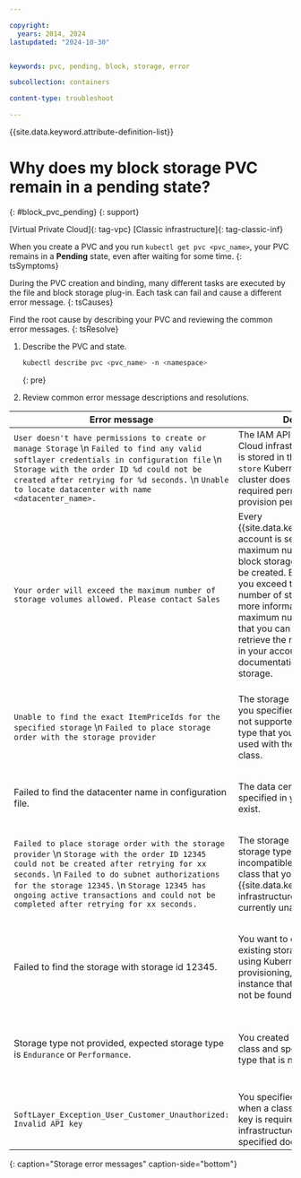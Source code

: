 ```yaml
---

copyright: 
  years: 2014, 2024
lastupdated: "2024-10-30"


keywords: pvc, pending, block, storage, error

subcollection: containers

content-type: troubleshoot

---
```



{{site.data.keyword.attribute-definition-list}}

# Why does my block storage PVC remain in a pending state?
{: #block_pvc_pending}
{: support}

[Virtual Private Cloud]{: tag-vpc} [Classic infrastructure]{: tag-classic-inf}


When you create a PVC and you run `kubectl get pvc <pvc_name>`, your PVC remains in a **Pending** state, even after waiting for some time.
{: tsSymptoms}


During the PVC creation and binding, many different tasks are executed by the file and block storage plug-in. Each task can fail and cause a different error message.
{: tsCauses}


Find the root cause by describing your PVC and reviewing the common error messages.
{: tsResolve}

1. Describe the PVC and state.

    ```sh
    kubectl describe pvc <pvc_name> -n <namespace>
    ```
    {: pre}

2. Review common error message descriptions and resolutions.

| Error message | Description | Steps to resolve |
| --- | --- | --- |
| `User doesn't have permissions to create or manage Storage` \n `Failed to find any valid softlayer credentials in configuration file` \n `Storage with the order ID %d could not be created after retrying for %d seconds.` \n `Unable to locate datacenter with name <datacenter_name>.` | The IAM API key or the IBM Cloud infrastructure API key that is stored in the `storage-secret-store` Kubernetes secret of your cluster does not have all the required permissions to provision persistent storage. | See [PVC creation fails because of missing permissions](/docs/containers?topic=containers-missing_permissions). |
| `Your order will exceed the maximum number of storage volumes allowed. Please contact Sales` | Every {{site.data.keyword.cloud_notm}} account is set up with a maximum number of file and block storage instances that can be created. By creating the PVC, you exceed the maximum number of storage instances. For more information about the maximum number of volumes that you can create and how to retrieve the number of volumes in your account, see the documentation for [file](/docs/FileStorage?topic=FileStorage-managinglimits) and [block](/docs/BlockStorage?topic=BlockStorage-managingstoragelimits) storage. | To create a PVC, choose from the following options. \n  - Remove any unused PVCs.  \n - Ask the {{site.data.keyword.cloud_notm}} account owner to increase your storage quota by [opening a support case](/docs/account?topic=account-using-avatar). |
| `Unable to find the exact ItemPriceIds for the specified storage` \n `Failed to place storage order with the storage provider` | The storage size and IOPS that you specified in your PVC are not supported by the storage type that you chose and can't be used with the specified storage class. | Review [Deciding on the file storage configuration](/docs/containers?topic=containers-file_storage#file_predefined_storageclass) and [Deciding on the block storage configuration](/docs/containers?topic=containers-block_storage#block_predefined_storageclass) to find supported storage sizes and IOPS for the storage class that you want to use. Correct the size and IOPS, and re-create the PVC. |
| Failed to find the datacenter name in configuration file. | The data center that you specified in your PVC does not exist. | Run `ibmcloud ks locations` to list available data centers. Correct the data center in your PVC and re-create the PVC. |
| `Failed to place storage order with the storage provider` \n `Storage with the order ID 12345 could not be created after retrying for xx seconds.` \n `Failed to do subnet authorizations for the storage 12345.` \n `Storage 12345 has ongoing active transactions and could not be completed after retrying for xx seconds.` | The storage size, IOPS, and storage type might be incompatible with the storage class that you chose, or the {{site.data.keyword.cloud_notm}} infrastructure API endpoint is currently unavailable. | Review [Deciding on the file storage configuration](/docs/containers?topic=containers-file_storage#file_predefined_storageclass) and [Deciding on the block storage configuration](/docs/containers?topic=containers-block_storage#block_predefined_storageclass) to find supported storage sizes and IOPS for the storage class and storage type that you want to use. Then, delete the PVC and re-create the PVC. |
| Failed to find the storage with storage id 12345. | You want to create a PVC for an existing storage instance by using Kubernetes static provisioning, but the storage instance that you specified could not be found. | Follow the instructions to provision existing [file storage](/docs/containers?topic=containers-file_storage#existing_file) or [block storage](/docs/containers?topic=containers-block_storage#existing_block) in your cluster and make sure to retrieve the correct information for your existing storage instance. Then, delete the PVC and re-create the PVC. |
| Storage type not provided, expected storage type is `Endurance` or `Performance`. | You created your own storage class and specified a storage type that is not supported. | Update your own storage class to specify `Endurance` or `Performance` as your storage type. To find examples for your own storage classes, see the sample storage classes for [file storage](/docs/containers?topic=containers-file_storage#file_custom_storageclass) and [block storage](/docs/containers?topic=containers-block_storage#block_custom_storageclass). | 
| `SoftLayer_Exception_User_Customer_Unauthorized: Invalid API key`  | You specified an IAM API key when a classic infrastructure API key is required. Or, the classic infrastructure API key you specified does not exist.   |  Follow the instructions in [Invalid API key](/docs/containers?topic=containers-ts-perms-creds#invalid_apikey)|
{: caption="Storage error messages" caption-side="bottom"}
